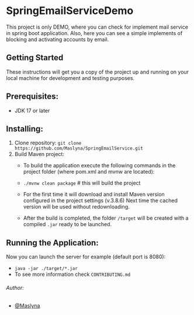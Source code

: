 # SpringEmailServiceDemo
This project is only DEMO, where you can check for implement mail service in spring boot application.
Also, here you can see a simple implements of blocking and activating accounts by email.


## Getting Started
These instructions will get you a copy of the project up and running on your local machine for development and testing purposes.


## Prerequisites:
- JDK 17 or later


## Installing:
1) Clone repository:
    `git clone https://github.com/Maslyna/SpringEmailService.git`
2) Build Maven project:
    - To build the application execute the following commands in the project folder (where pom.xml and mvnw are located):

    - `./mvnw clean package` # this will build the project

    - For the first time it will download and install Maven version configured in the project settings (v.3.8.6) Next time the cached version will be used without redownloading.
    - After the build is completed, the folder ```/target``` will be created with a compiled ```.jar``` ready to be launched.


## Running the Application:
Now you can launch the server for example (default port is 8080):
- `java -jar ./target/*.jar`
- To see more information check `CONTRIBUTING.md`

###### Author:
- [@Maslyna](https://github.com/Maslyna)